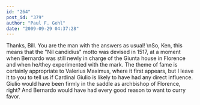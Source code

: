```yaml
---
id: "264"
post_id: "379"
author: "Paul F. Gehl"
date: "2009-09-29 04:37:28"
---
```

Thanks, Bill. You are the man with the answers as usual! \nSo, Ken, this means that the "Nil candidius" motto was devised in 1517, at a moment when Bernardo was still newly in charge of the Giunta house in Florence and when he/they experimented with the mark. The theme of fame is certainly appropriate to Valerius Maximus, where it first appears, but I leave it to you to tell us if Cardinal Giulio is likely to have had any direct influence. Giulio would have been firmly in the saddle as archbishop of Florence, right? And Bernardo would have had every good reason to want to curry favor.
